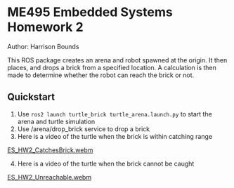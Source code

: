 # ME495 Embedded Systems Homework 2
Author: Harrison Bounds

This ROS package creates an arena and robot spawned at the origin. It then places, and drops a brick from a specified location. A calculation is then made to determine whether the robot can reach the brick or not.

## Quickstart
1. Use `ros2 launch turtle_brick turtle_arena.launch.py` to start the arena and turtle simulation
2. Use /arena/drop_brick service to drop a brick
3. Here is a video of the turtle when the brick is within catching range

[ES_HW2_CatchesBrick.webm](https://github.com/user-attachments/assets/8b60a1f4-4859-4142-9b8e-f4ec214b85da)

4. Here is a video of the turtle when the brick cannot be caught

[ES_HW2_Unreachable.webm](https://github.com/user-attachments/assets/a779f8b2-a588-411b-9c97-83c537cc33e5)